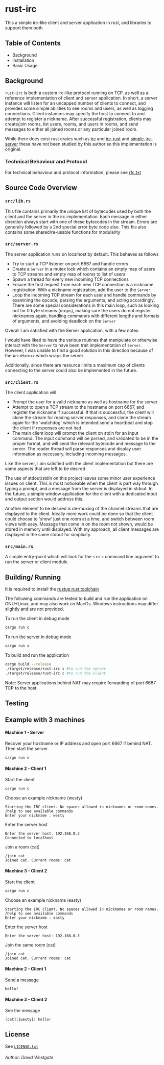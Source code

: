 # rust-irc
This a simple irc-like client and server application in rust, and libraries to support them both


## Table of Contents
* Background
* Installation
* Basic Usage

## Background
`rust-irc` is both a custom irc-like protocol running on TCP, as well as a reference implementation of client and server application. In short, a server instance will listen for an uncapped number of clients to connect, and provides some simple abilities to see rooms and users, as well as logging connections. Client instances may specify the host to connect to and attempt to register a nickname. After successful registration, clients may create/join rooms, list users, rooms, and users in rooms, and send messages to either all joined rooms or any particular joined room. 

 While there does exist rust crates such as [irc](https://crates.io/crates/irc) and [irc-rust](https://crates.io/crates/irc-rust) and [simple-irc-server](https://crates.io/crates/simple-irc-server) these have not been studied by this author so this implementation is original.


### Technical Behaviour and Protocol
For technical behaviour and protocol information, please see [rfc.txt](https://github.com/djwesty/rust-irc/blob/main/rfc.txt)

## Source Code Overview

### `src/lib.rs`
This file contains primarily the unique list of bytecodes used by both the client and the server in the irc implementation. Each message in either direction always start with one of these bytecodes in the stream. Errors are generally followed by a 2nd special error byte code also. This file also contains some shared/re-usable functions for modularity

### `src/server.rs`
The server application runs on localhost by default. This behaves as follows
* Try to start a TCP listener on port 6667 and handle errors
* Create a `Server` in a mutex lock which contains an empty map of users to TCP streams and empty map of rooms to list of users
* Spawn a thread for every new incoming TCP connections
* Ensure the first request from each new TCP connection is a nickname registration. With a nickname registration, add the user to the `Server`. 
* Loop the incoming TCP stream for each user and handle commands by examining the opcode, parsing the arguments, and acting accordingly. There are some special considerations in this main loop, such as looking out for 0 byte streams (drops), making sure the users do not register nicknames again, handling commands with different lengths and formats of arguments, and avoiding deadlock on the `Server`

Overall I am satisfied with the Server application, with a few notes.

I would have liked to have the various routines that manipulate or otherwise interact with the `Server` to have been trait implementation of `Server`. However, I was unable to find a good solution in this direction because of the `Arc<Mutex>` which wraps the server.

Additionally, since there are resource limits a maximum cap of clients connecting to the server could also be implemented in the future.

### `src/client.rs`
The client application will 
* Prompt the user for a valid nickname as well as hostname for the server. 
* Attempt to open a TCP stream to the hostname on port 6667, and register the nickname if successful. If that is successful, the client will clone the stream for reading server responses, and clone the stream again for the 'watchdog' which is intended send a heartbeat and stop the client if responses are not had. 
* The main client loop will prompt the client on stdin for an input command. The input command will be parsed, and validated to be in the proper format, and will send the relevant bytecode and message to the server. The reader thread will parse responses and display user information as necessary, including incoming messages.

Like the server, I am satisfied with the client implementation but there are some aspects that are left to be desired.

The use of stdout/stdin on this project leaves some minor user experience issues on client. This is most noticeable when the client is part way through typing a prompt, and a message from the server is displayed in stdout. In the future, a simple window application for the client with a dedicated input and output section would address this. 

Another element to be desired is de-muxing of the channel streams that are displayed to the client. Ideally more work could be done so that the client could choose to 'show' just one room at a time, and switch between room views with easy. Message that come in on the room not shown, would be stored in memory until displayed. With my approach, all client messages are displayed in the same stdout for simplicity. 

### `src/main.rs`
A simple entry-point which will look for the `s` or `c` command line argument to run the server or client module. 

## Building/ Running
It is required to install the [rustup rust toolchain](https://rustup.rs/)

The following commands are tested to build and run the application on GNU+Linux, and may also work on MacOs. Windows instructions may differ slightly and are not provided.

To run the client in debug mode
```bash
cargo run c
```
To run the server in debug mode
```bash
cargo run s
```
To build and run the application
 
```bash
cargo build --release
./target/release/rust-irc s #to run the server
./target/release/rust-irc c #to run the client
```
Note: Server applications behind NAT may require forwarding of port 6667 TCP to the host.

## Testing

## Example with 3 machines

#### Machine 1 - Server 
Recover your hostname or IP address and open port 6667 if behind NAT. Then start the server
```bash
cargo run s
```


#### Machine 2 - Client 1
Start the client
```bash
cargo run c
```
Choose an example nickname (westy)

```
Starting the IRC client. No spaces allowed in nicknames or room names. /help to see available commands
Enter your nickname : westy
```

Enter the server host
```
Enter the server host: 192.168.0.3
Connected to localhost
```

Join a room (cat)
```
/join cat
Joined cat. Current rooms: cat
```

#### Machine 3 - Client 2
Start the client
```bash
cargo run c
```
Choose an example nickname (easty)

```
Starting the IRC client. No spaces allowed in nicknames or room names. /help to see available commands
Enter your nickname : easty
```

Enter the server host
```
Enter the server host: 192.168.0.3
```

Join the same room (cat)
```
/join cat
Joined cat. Current rooms: cat
```
#### Machine 2 - Client 1
Send a message
```
hello!
```
#### Machine 3 - Client 2
See the message
```
[cat]:[westy]: hello!
```


## License
See [`LICENSE.txt`](https://github.com/djwesty/rust-irc/blob/main/LICENSE.txt)

###### Author: David Westgate 